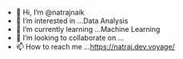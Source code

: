 - 👋 Hi, I’m @natrajnaik
- 👀 I’m interested in ...Data Analysis
- 🌱 I’m currently learning ...Machine Learning
- 💞️ I’m looking to collaborate on ...
- 📫 How to reach me ...https://natraj.dev.voyage/

<!---
natrajnaik/natrajnaik is a ✨ special ✨ repository because its `README.md` (this file) appears on your GitHub profile.
You can click the Preview link to take a look at your changes.
--->
